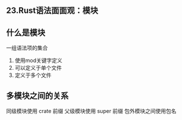 ## 23.Rust语法面面观：模块


## 什么是模块

一组语法项的集合

1. 使用mod关键字定义
2. 可以定义于单个文件
3. 定义于多个文件


## 多模块之间的关系

同级模块使用 crate 前缀
父级模块使用 super 前缀
包外模块之间使用包名
